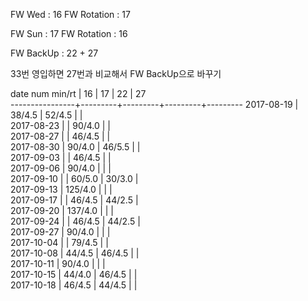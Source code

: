 FW Wed      : 16
FW Rotation : 17

FW Sun      : 17
FW Rotation : 16

FW BackUp   : 22 + 27

33번 영입하면 27번과 비교해서 FW BackUp으로 바꾸기

date num min/rt |    16   |    17   |    22   |    27   
----------------+---------+---------+---------+---------
2017-08-19      |  38/4.5 |  52/4.5 |         |        
2017-08-23      |         |  90/4.0 |         |        
2017-08-27      |         |  46/4.5 |         |        
2017-08-30      |  90/4.0 |  46/5.5 |         |        
2017-09-03      |         |  46/4.5 |         |        
2017-09-06      |  90/4.0 |         |         |        
2017-09-10      |         |  60/5.0 |  30/3.0 |        
2017-09-13      | 125/4.0 |         |         |        
2017-09-17      |         |  46/4.5 |  44/2.5 |        
2017-09-20      | 137/4.0 |         |         |        
2017-09-24      |         |  46/4.5 |  44/2.5 |        
2017-09-27      |  90/4.0 |         |         |        
2017-10-04      |         |  79/4.5 |         |        
2017-10-08      |  44/4.5 |  46/4.5 |         |        
2017-10-11      |  90/4.0 |         |         |        
2017-10-15      |  44/4.0 |  46/4.5 |         |        
2017-10-18      |  46/4.5 |  44/4.5 |         |        

